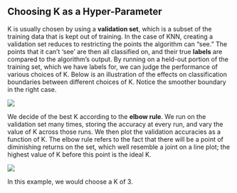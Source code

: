 ## Choosing K as a Hyper-Parameter

K is usually chosen by using a **validation set**, which is a subset of the training data that is kept out of training. In the case of KNN, creating a validation set reduces to restricting the points the algorithm can “see.” The points that it can’t ‘see’ are then all classified on, and their true **labels** are compared to the algorithm’s output. By running on a held-out portion of the training set, which we have labels for, we can judge the performance of various choices of K. Below is an illustration of the effects on classification boundaries between different choices of K. Notice the smoother boundary in the right case.

![](/assets/effect_of_k.png)

We decide of the best K according to the **elbow rule**. We run on the validation set many times, storing the accuracy at every run, and vary the value of K across those runs. We then plot the validation accuracies as a function of K. The elbow rule refers to the fact that there will be a point of diminishing returns on the set, which well resemble a joint on a line plot; the highest value of K before this point is the ideal K.

![](/assets/knn-example.png)

In this example, we would choose a K of 3.

